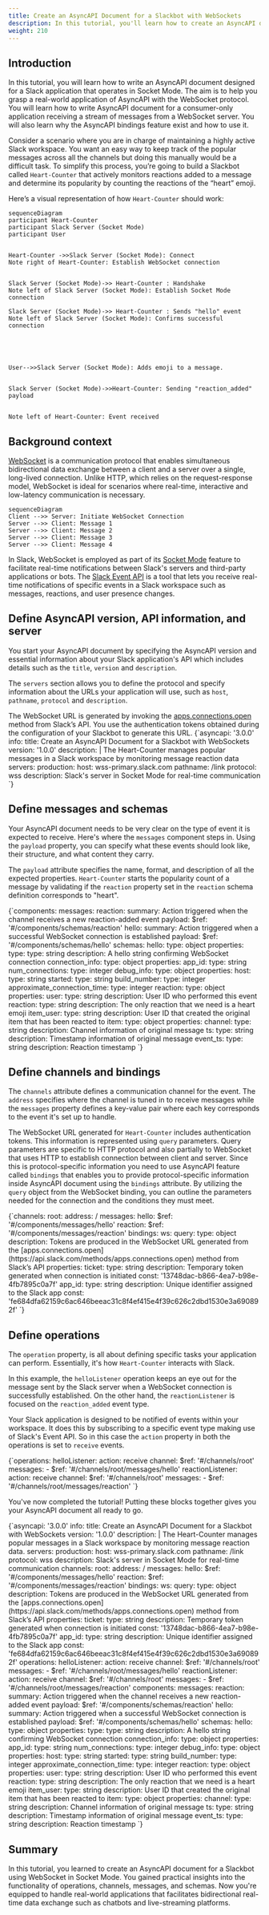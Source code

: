 ```yaml
---
title: Create an AsyncAPI Document for a Slackbot with WebSockets
description: In this tutorial, you'll learn how to create an AsyncAPI document designed for a Slack application that operates in Socket Mode using the WebSockets protocol.
weight: 210
---
```


## Introduction
In this tutorial, you will learn how to write an AsyncAPI document designed for a Slack application that operates in Socket Mode. The aim is to help you grasp a real-world application of AsyncAPI with the WebSocket protocol. You will learn how to write AsyncAPI document for a consumer-only application receiving a stream of messages from a WebSocket server. You will also learn why the AsyncAPI bindings feature exist and how to use it.

Consider a scenario where you are in charge of maintaining a highly active Slack workspace. You want an easy way to keep track of the popular messages across all the channels but doing this manually would be a difficult task. To simplify this process, you’re going to build a Slackbot called `Heart-Counter` that actively monitors reactions added to a message and determine its popularity by counting the reactions of the “heart” emoji.

Here’s a visual representation of how `Heart-Counter` should work: 

```mermaid
sequenceDiagram
participant Heart-Counter
participant Slack Server (Socket Mode)
participant User


Heart-Counter ->>Slack Server (Socket Mode): Connect
Note right of Heart-Counter: Establish WebSocket connection


Slack Server (Socket Mode)->> Heart-Counter : Handshake
Note left of Slack Server (Socket Mode): Establish Socket Mode connection

Slack Server (Socket Mode)->> Heart-Counter : Sends "hello" event
Note left of Slack Server (Socket Mode): Confirms successful connection





User-->>Slack Server (Socket Mode): Adds emoji to a message.


Slack Server (Socket Mode)->>Heart-Counter: Sending "reaction_added" payload


Note left of Heart-Counter: Event received
``` 

## Background context
[WebSocket](https://en.wikipedia.org/wiki/WebSocket) is a communication protocol that enables simultaneous bidirectional data exchange between a client and a server over a single, long-lived connection. Unlike HTTP, which relies on the request-response model, WebSocket is ideal for scenarios where real-time, interactive and low-latency communication is necessary.


```mermaid
sequenceDiagram
Client -->> Server: Initiate WebSocket Connection
Server -->> Client: Message 1
Server -->> Client: Message 2
Server -->> Client: Message 3
Server -->> Client: Message 4
```

In Slack, WebSocket is employed as part of its [Socket Mode](https://api.slack.com/apis/connections/socket) feature to facilitate real-time notifications between Slack's servers and third-party applications or bots. The [Slack Event API](https://api.slack.com/apis/connections/events-api) is a tool that lets you receive real-time notifications of specific events in a Slack workspace such as messages, reactions, and user presence changes.


## Define AsyncAPI version, API information, and server

You start your AsyncAPI document by specifying the AsyncAPI version and essential information about your Slack application's API which includes details such as the `title`, `version` and `description`.

The `servers` section allows you to define the protocol and specify information about the URLs your application will use, such as  `host`, `pathname`, `protocol` and `description`.

<Remember>
The WebSocket URL is generated  by invoking the <a href="https://api.slack.com/methods/apps.connections.open">apps.connections.open</a> method from Slack’s API. You use the authentication tokens obtained during the configuration of your Slackbot to generate this URL.
</Remember>

<CodeBlock language="yaml">
{`asyncapi: '3.0.0'
info:
  title: Create an AsyncAPI Document for a Slackbot with WebSockets
  version: '1.0.0'
  description:  |
    The Heart-Counter manages popular messages in a Slack workspace by monitoring message reaction data
servers:
  production:
    host: wss-primary.slack.com
    pathname: /link
    protocol: wss
    description: Slack's server in Socket Mode for real-time communication `}
</CodeBlock>

## Define messages and schemas

Your AsyncAPI document needs to be very clear on the type of event it is expected to receive. Here's where the `messages` component steps in. Using the `payload` property, you can specify what these events should look like, their structure, and what content they carry.

The `payload` attribute specifies the name, format, and description of all the expected properties. `Heart-Counter` starts the popularity count of a message by validating if the `reaction` property set in the `reaction` schema definition corresponds to "heart".

<CodeBlock language="yaml" highlightedLines={[5,6,9,10,42,43,44]}>
{`components:
  messages:
    reaction:
      summary: Action triggered when the channel receives a new reaction-added event
      payload:
        $ref: '#/components/schemas/reaction'
    hello:
      summary: Action triggered when a successful WebSocket connection is established
      payload:
        $ref: '#/components/schemas/hello'
  schemas:
    hello:
      type: object
      properties:
        type:
          type: string
          description: A hello string confirming WebSocket connection
        connection_info:
          type: object
          properties:
            app_id:
            type: string
        num_connections:
            type: integer
        debug_info:
          type: object
          properties:
            host:
              type: string
            started:
              type: string
            build_number:
              type: integer
            approximate_connection_time:
              type: integer
      reaction:
        type: object
        properties:
          user:
            type: string
            description: User ID who performed this event
          reaction:
            type: string
            description: The only reaction that we need is a heart emoji
          item_user:
            type: string
            description: User ID that created the original item that has been reacted to
          item:
            type: object
            properties:
              channel:
                type: string
                description: Channel information of original message
              ts:
                type: string
                description: Timestamp information of original message
          event_ts:
            type: string
            description: Reaction timestamp `}
</CodeBlock>

## Define channels and  bindings

The `channels` attribute defines a communication channel for the event. The `address` specifies where the channel is tuned in to receive messages while the `messages` property defines a key-value pair where each key corresponds to the event it's set up to handle.

The WebSocket URL generated for `Heart-Counter` includes authentication tokens. This information is represented using `query` parameters. Query parameters are specific to HTTP protocol and also partially to WebSocket that uses HTTP to establish connection between client and server. Since this is protocol-specific information you need to use AsyncAPI feature called `bindings` that enables you to provide protocol-specific information inside AsyncAPI document using the `bindings` attribute. By utilizing the `query` object from the WebSocket binding, you can outline the parameters needed for the connection and the conditions they must meet. 

<CodeBlock language="yaml" highlightedLines={[9,10,11]}>
{`channels:
  root:
    address: /
    messages:
      hello:
        $ref: '#/components/messages/hello'
      reaction:
        $ref: '#/components/messages/reaction'
    bindings:
      ws:
        query:
          type: object
          description: Tokens are produced in the WebSocket URL generated from the [apps.connections.open](https://api.slack.com/methods/apps.connections.open) method from Slack’s API
          properties:
            ticket:
              type: string
              description: Temporary token generated when connection is initiated
              const: '13748dac-b866-4ea7-b98e-4fb7895c0a7f'
            app_id:
              type: string
              description: Unique identifier assigned to the Slack app
              const: 'fe684dfa62159c6ac646beeac31c8f4ef415e4f39c626c2dbd1530e3a690892f' `}
</CodeBlock>

## Define operations 
The `operation` property, is all about defining specific tasks your application can perform. Essentially, it's how `Heart-Counter` interacts with Slack.

In this example, the `helloListener` operation keeps an eye out for the message sent by the Slack server when a WebSocket connection is successfully established. On the other hand, the `reactionListener` is focused on the `reaction_added` event type.

Your Slack application is designed to be notified of events within your workspace. It does this by subscribing to a specific event type making use of Slack's Event API.  So in this case the `action` property in both the operations is set to `receive` events.

<CodeBlock language="yaml" highlightedLines={[3,9]}>
{`operations:
  helloListener:
    action: receive
    channel:
      $ref: '#/channels/root'
    messages:
      - $ref: '#/channels/root/messages/hello'
  reactionListener:
    action: receive
    channel:
      $ref: '#/channels/root'
    messages:
      - $ref: '#/channels/root/messages/reaction' `}
</CodeBlock>

You've now completed the tutorial! Putting these blocks together gives you your AsyncAPI document all ready to go.

<CodeBlock language="yaml">
{`asyncapi: '3.0.0'
info:
  title: Create an AsyncAPI Document for a Slackbot with WebSockets
  version: '1.0.0'
  description:  |
    The Heart-Counter manages popular messages in a Slack workspace by monitoring message reaction data.
servers:
  production:
    host: wss-primary.slack.com
    pathname: /link
    protocol: wss
    description: Slack's server in Socket Mode for real-time communication
channels:
  root:
    address: /
    messages:
      hello:
        $ref: '#/components/messages/hello'
      reaction:
        $ref: '#/components/messages/reaction'
    bindings:
      ws:
        query:
          type: object
          description: Tokens are produced in the WebSocket URL generated from the [apps.connections.open](https://api.slack.com/methods/apps.connections.open) method from Slack’s API
          properties:
            ticket:
              type: string
              description: Temporary token generated when connection is initiated
              const: '13748dac-b866-4ea7-b98e-4fb7895c0a7f'
            app_id:
              type: string
              description: Unique identifier assigned to the Slack app
              const: 'fe684dfa62159c6ac646beeac31c8f4ef415e4f39c626c2dbd1530e3a690892f'
operations:
  helloListener:
    action: receive
    channel:
      $ref: '#/channels/root'
    messages:
      - $ref: '#/channels/root/messages/hello'
  reactionListener:
    action: receive
    channel:
      $ref: '#/channels/root'
    messages:
      - $ref: '#/channels/root/messages/reaction'
components:
  messages:
    reaction:
      summary: Action triggered when the channel receives a new reaction-added event
      payload:
        $ref: '#/components/schemas/reaction'
    hello:
      summary: Action triggered when a successful WebSocket connection is established
      payload:
        $ref: '#/components/schemas/hello'
schemas:
  hello:
    type: object
    properties:
      type:
        type: string
        description: A hello string confirming WebSocket connection
      connection_info:
        type: object
        properties:
          app_id:
            type: string
          num_connections:
            type: integer
          debug_info:
            type: object
            properties:
              host:
                type: string
              started:
                type: string
              build_number:
                type: integer
              approximate_connection_time:
                type: integer
    reaction:
      type: object
      properties:
        user:
          type: string
          description: User ID who performed this event
        reaction:
          type: string
          description: The only reaction that we need is a heart emoji
        item_user:
          type: string
          description: User ID that created the original item that has been reacted to
        item:
          type: object
          properties:
            channel:
              type: string
              description: Channel information of original message
            ts:
              type: string
              description: Timestamp information of original message
        event_ts:
          type: string
          description: Reaction timestamp `}
</CodeBlock>



## Summary
In this tutorial, you learned to create an AsyncAPI document for a Slackbot using WebSocket in Socket Mode. You gained practical insights into the functionality of operations, channels, messages, and schemas. Now you're equipped to handle real-world applications that facilitates bidirectional real-time data exchange such as chatbots and live-streaming platforms.
